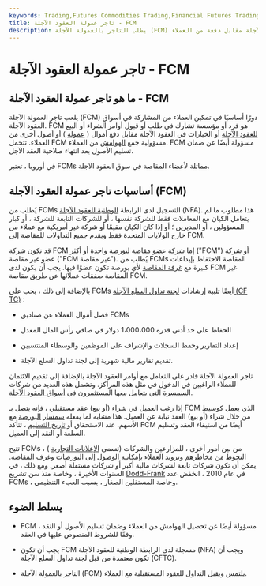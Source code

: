 ```yaml
---
keywords: Trading,Futures Commodities Trading,Financial Futures Trading,Futures and Commodities Trading
title: تاجر عمولة العقود الآجلة - FCM
description: يطلب التاجر بالعمولة الآجلة (FCM) أو يقبل أوامر شراء أو بيع العقود الآجلة أو الخيارات في العقود الآجلة مقابل دفعة من العملاء.
---
```


# تاجر عمولة العقود الآجلة - FCM
## ما هو تاجر عمولة العقود الآجلة - FCM

يلعب تاجر العمولة الآجلة (FCM) دورًا أساسيًا في تمكين العملاء من المشاركة في أسواق العقود الآجلة. FCM هو فرد أو مؤسسة تشارك في طلب أو قبول أوامر الشراء أو البيع [للعقود الآجلة](/futures) أو الخيارات في العقود الآجلة مقابل دفع أموال ( [عمولة](/commission) ) أو أصول أخرى من العملاء. تتحمل FCM مسؤولية جمع [الهوامش](/margin) من العملاء. FCM مسؤولة أيضًا عن ضمان تسليم الأصول بعد انتهاء صلاحية العقد الآجل.

في أوروبا ، تعتبر FCMs مماثلة لأعضاء المقاصة في سوق العقود الآجلة.

## أساسيات تاجر عمولة العقود الآجلة (FCM)

يُطلب من FCMs التسجيل لدى الرابطة [الوطنية للعقود الآجلة](/nfa) (NFA). هذا مطلوب ما لم يتعامل الكيان مع المعاملات فقط للشركة نفسها ، أو للشركات التابعة للشركة ، أو كبار المسؤولين ، أو المديرين ؛ أو إذا كان الكيان مقيمًا أو شركة غير أمريكية مع عملاء من خارج الولايات المتحدة فقط ويقدم جميع التداولات للمقاصة إلى FCM.

قد تكون شركة FCM إما شركة عضو مقاصة لبورصة واحدة أو أكثر ("FCM") أو شركة عضو غير مقاصة ("FCM غير مقاصة"). يُطلب من FCMs المقاصة الاحتفاظ بإيداعات كبيرة مع [غرفة المقاصة](/clearinghouse) لأي بورصة تكون عضوًا فيها. يجب أن يكون لدى FCM غير المقاصة صفقات عملائها عن طريق مقاصة FCM.

بالإضافة إلى ذلك ، يجب على FCMs أيضًا تلبية إرشادات [لجنة تداول السلع الآجلة (CF](/cftc) [TC)](/cftc) :

- فصل أموال العملاء عن صناديق FCMs

- الحفاظ على حد أدنى قدره 1،000،000 دولار في صافي رأس المال المعدل

- إعداد التقارير وحفظ السجلات والإشراف على الموظفين والوسطاء المنتسبين

- تقديم تقارير مالية شهرية إلى لجنة تداول السلع الآجلة.

تاجر العمولة الآجلة قادر على التعامل مع أوامر العقود الآجلة بالإضافة إلى تقديم الائتمان للعملاء الراغبين في الدخول في مثل هذه المراكز. وتشمل هذه العديد من شركات السمسرة التي يتعامل معها المستثمرون في [أسواق العقود الآجلة](/futuresmarket).

إذا رغب العميل في شراء (أو بيع) عقد مستقبلي ، فإنه يتصل بـ FCM الذي يعمل كوسيط من خلال شراء (أو بيع) العقد نيابة عن العميل. هذا مشابه لما يفعله [سمسار](/stockbroker) [البورصة](/stockbroker) مع الأسهم. عند الاستحقاق أو [تاريخ التسليم](/deliverydate) ، تتأكد FCM أيضًا من استيفاء العقد وتسليم السلعة أو النقد إلى العميل.

تتيح FCMs ، من بين أمور أخرى ، للمزارعين والشركات (تسمى [الإعلانات التجارية](/commercial) ) التحوط من مخاطرهم وتزويد العملاء بإمكانية الوصول إلى البورصات وغرف المقاصة. يمكن أن تكون شركات تابعة لشركات مالية أكبر أو شركات مستقلة أصغر. ومع ذلك ، في السنوات الأخيرة ، وخاصة منذ سن تشريع [Dodd-Frank](/dodd-frank-financial-regulatory-reform-bill) في عام 2010 ، انخفض عدد FCMs ، وخاصة المستقلين الصغار ، بسبب العبء التنظيمي.

## يسلط الضوء

- FCM مسؤولة أيضًا عن تحصيل الهوامش من العملاء وضمان تسليم الأصول أو النقد ، وفقًا للشروط المنصوص عليها في العقد.

- يجب أن تكون FCM مسجلة لدى الرابطة الوطنية للعقود الآجلة (NFA) ويجب أن تكون معتمدة من قبل لجنة تداول السلع الآجلة (CFTC).

- التاجر بالعمولة الآجلة (FCM) يلتمس ويقبل التداول للعقود المستقبلية مع العملاء.

